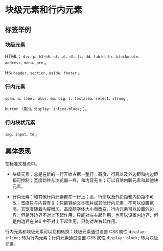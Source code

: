 # 块级元素和行内元素

## 标签举例

### 块级元素

HTML： `div、p、h1~h6、ul、ol、dl、li、dd、table、hr、blockquote、address、menu、pre` 。

H5: `header、section、aside、footer` 。

### 行内元素

`span、a、label、abbr、em、big、i、textarea、select、strong` 。

`button` （默认 `display: inline-block;` ）。

### 行内块状元素

`img、input、td` 。

## 具体表现

在标准文档流中。

- 块级元素：总是在新的一行开始占据一整行；高度、行高以及外边距和内边距都可控制；宽度始终与浏览器一样，和内容无关；可以容纳内联元素和其他块元素。

- 行内元素：和其他行内元素都在一行上；高、行高以及外边距和内边距不可改；宽度只与内容有关；只能容纳文本图片或其他行内元素；不可以设置宽高，其宽度随着内容增加，高度随字体大小而改变，行内元素可以设置外边界，但是外边界不对上下起作用，只能对左右起作用，也可以设置内边界，但是内边界在 ie6 中不对上下起作用，只能对左右起作用。

行内元素和块级元素可以互相转换：块级元素通过设置 CSS 属性 `display: inline;` 转为行内元素；行内元素通过设置 CSS 属性 `display: block;` 转为块级元素。
